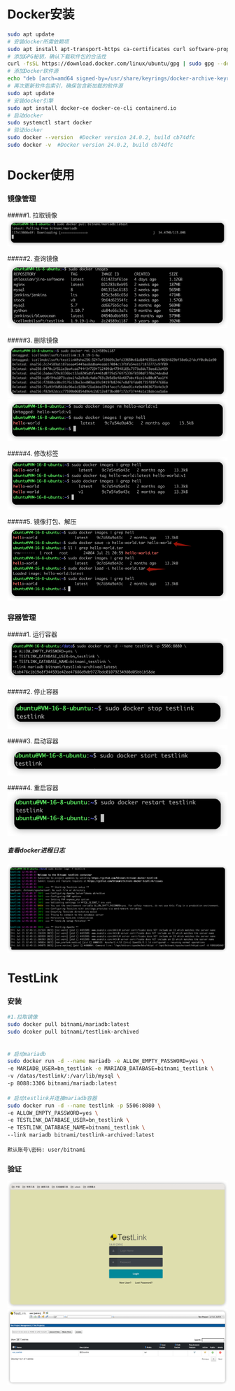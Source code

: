 # Docker安装
```bash
sudo apt update
# 安装docker所需依赖项
sudo apt install apt-transport-https ca-certificates curl software-properties-common
# 添加GPG秘钥，确认下载软件包的合法性
curl -fsSL https://download.docker.com/linux/ubuntu/gpg | sudo gpg --dearmor -o /usr/share/keyrings/docker-archive-keyring.gpg
# 添加Docker软件源
echo "deb [arch=amd64 signed-by=/usr/share/keyrings/docker-archive-keyring.gpg] https://download.docker.com/linux/ubuntu $(lsb_release -cs) stable" | sudo tee /etc/apt/sources.list.d/docker.list > /dev/null
# 再次更新软件包索引，确保包含新加载的软件源
sudo apt update
# 安装docker引擎
sudo apt install docker-ce docker-ce-cli containerd.io
# 启动docker
sudo systemctl start docker
# 验证docker
sudo docker --version  #Docker version 24.0.2, build cb74dfc
sudo docker -v  #Docker version 24.0.2, build cb74dfc
```

# Docker使用
### 镜像管理
#####1. 拉取镜像
![img.png](img.png)

#####2. 查询镜像
![img.png](image_10.png)

#####3. 删除镜像
![img_1.png](img_1.png)
![img_6.png](img_6.png)

#####4. 修改标签
![img_5.png](img_5.png)

#####5. 镜像打包、解压
![img_7.png](img_7.png)

### 容器管理
#####1. 运行容器
![img_8.png](img_8.png)

#####2. 停止容器
![img_11.png](img_11.png)

#####3. 启动容器
![img_10.png](img_10.png)

#####4. 重启容器
![img_9.png](img_9.png)

##### 查看docker进程日志
![img_3.png](img_3.png)

# TestLink

### 安装
```bash
#1.拉取镜像
sudo docker pull bitnami/mariadb:latest
sudo dcoker pull bitnami/testlink-archived


# 启动mariadb
sudo docker run -d --name mariadb -e ALLOW_EMPTY_PASSWORD=yes \
-e MARIADB_USER=bn_testlink -e MARIADB_DATABASE=bitnami_testlink \
-v /datas/testlink/:/var/lib/mysql \
-p 8088:3306 bitnami/mariadb:latest

# 启动testlink并连接mariadb容器
sudo docker run -d --name testlink -p 5506:8080 \
-e ALLOW_EMPTY_PASSWORD=yes \
-e TESTLINK_DATABASE_USER=bn_testlink \
-e TESTLINK_DATABASE_NAME=bitnami_testlink \
--link mariadb bitnami/testlink-archived:latest

默认账号\密码: user/bitnami
```

### 验证

![img_4.png](img_4.png)
![img_2.png](img_2.png)
